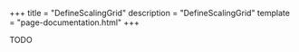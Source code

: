 +++
title = "DefineScalingGrid"
description = "DefineScalingGrid"
template = "page-documentation.html"
+++

TODO
